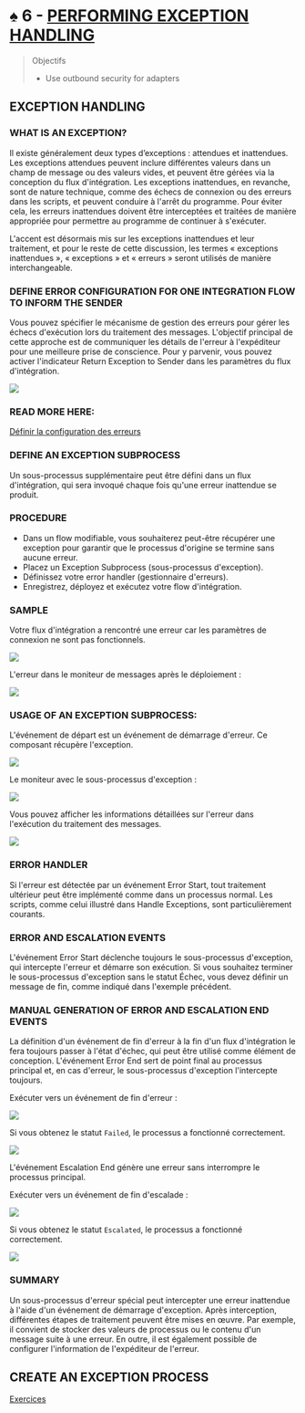 # ♠ 6 - [PERFORMING EXCEPTION HANDLING](https://learning.sap.com/learning-journeys/developing-with-sap-integration-suite/using-adapters_f42fdb69-df78-4faf-bfd3-0a7b8c8beebd)

> Objectifs
>
> - Use outbound security for adapters

## EXCEPTION HANDLING

### WHAT IS AN EXCEPTION?

Il existe généralement deux types d’exceptions : attendues et inattendues. Les exceptions attendues peuvent inclure différentes valeurs dans un champ de message ou des valeurs vides, et peuvent être gérées via la conception du flux d'intégration. Les exceptions inattendues, en revanche, sont de nature technique, comme des échecs de connexion ou des erreurs dans les scripts, et peuvent conduire à l'arrêt du programme. Pour éviter cela, les erreurs inattendues doivent être interceptées et traitées de manière appropriée pour permettre au programme de continuer à s'exécuter.

L'accent est désormais mis sur les exceptions inattendues et leur traitement, et pour le reste de cette discussion, les termes « exceptions inattendues », « exceptions » et « erreurs » seront utilisés de manière interchangeable.

### DEFINE ERROR CONFIGURATION FOR ONE INTEGRATION FLOW TO INFORM THE SENDER

Vous pouvez spécifier le mécanisme de gestion des erreurs pour gérer les échecs d'exécution lors du traitement des messages. L'objectif principal de cette approche est de communiquer les détails de l'erreur à l'expéditeur pour une meilleure prise de conscience. Pour y parvenir, vous pouvez activer l'indicateur Return Exception to Sender dans les paramètres du flux d'intégration.

![](./RESSOURCES/CLD900_20_U5L6_001_scr.png)

### READ MORE HERE:

[Définir la configuration des erreurs](https://help.sap.com/docs/CLOUD_INTEGRATION/368c481cd6954bdfa5d0435479fd4eaf/77d004175cf846479edd4f88a42a0a6e.html)

### DEFINE AN EXCEPTION SUBPROCESS

Un sous-processus supplémentaire peut être défini dans un flux d'intégration, qui sera invoqué chaque fois qu'une erreur inattendue se produit.

### PROCEDURE

- Dans un flow modifiable, vous souhaiterez peut-être récupérer une exception pour garantir que le processus d'origine se termine sans aucune erreur.
- Placez un Exception Subprocess (sous-processus d'exception).
- Définissez votre error handler (gestionnaire d'erreurs).
- Enregistrez, déployez et exécutez votre flow d'intégration.

### SAMPLE

Votre flux d'intégration a rencontré une erreur car les paramètres de connexion ne sont pas fonctionnels.

![](./RESSOURCES/CLD900_20_U5L6_002_scr.png)

L'erreur dans le moniteur de messages après le déploiement :

![](./RESSOURCES/CLD900_20_U5L6_003_scr.png)

### USAGE OF AN EXCEPTION SUBPROCESS:

L'événement de départ est un événement de démarrage d'erreur. Ce composant récupère l'exception.

![](./RESSOURCES/CLD900_20_U5L6_004_scr.png)

Le moniteur avec le sous-processus d'exception :

![](./RESSOURCES/CLD900_20_U5L6_005_scr.png)

Vous pouvez afficher les informations détaillées sur l'erreur dans l'exécution du traitement des messages.

![](./RESSOURCES/CLD900_20_U5L6_006_scr.png)

### ERROR HANDLER

Si l'erreur est détectée par un événement Error Start, tout traitement ultérieur peut être implémenté comme dans un processus normal. Les scripts, comme celui illustré dans Handle Exceptions, sont particulièrement courants.

### ERROR AND ESCALATION EVENTS

L'événement Error Start déclenche toujours le sous-processus d'exception, qui intercepte l'erreur et démarre son exécution. Si vous souhaitez terminer le sous-processus d'exception sans le statut Échec, vous devez définir un message de fin, comme indiqué dans l'exemple précédent.

### MANUAL GENERATION OF ERROR AND ESCALATION END EVENTS

La définition d'un événement de fin d'erreur à la fin d'un flux d'intégration le fera toujours passer à l'état d'échec, qui peut être utilisé comme élément de conception. L'événement Error End sert de point final au processus principal et, en cas d'erreur, le sous-processus d'exception l'intercepte toujours.

Exécuter vers un événement de fin d'erreur :

![](./RESSOURCES/CLD900_20_U5L6_007_scr.png)

Si vous obtenez le statut `Failed`, le processus a fonctionné correctement.

![](./RESSOURCES/CLD900_20_U5L6_008_scr.png)

L'événement Escalation End génère une erreur sans interrompre le processus principal.

Exécuter vers un événement de fin d'escalade :

![](./RESSOURCES/CLD900_20_U5L6_009_scr.png)

Si vous obtenez le statut `Escalated`, le processus a fonctionné correctement.

![](./RESSOURCES/CLD900_20_U5L6_010_scr.png)

### SUMMARY

Un sous-processus d'erreur spécial peut intercepter une erreur inattendue à l'aide d'un événement de démarrage d'exception. Après interception, différentes étapes de traitement peuvent être mises en œuvre. Par exemple, il convient de stocker des valeurs de processus ou le contenu d'un message suite à une erreur. En outre, il est également possible de configurer l'information de l'expéditeur de l'erreur.

## CREATE AN EXCEPTION PROCESS

[Exercices](https://learning.sap.com/learning-journeys/developing-with-sap-integration-suite/performing-exception-handling_c545ebe7-bcf0-4865-8750-df2c51775a4d)
